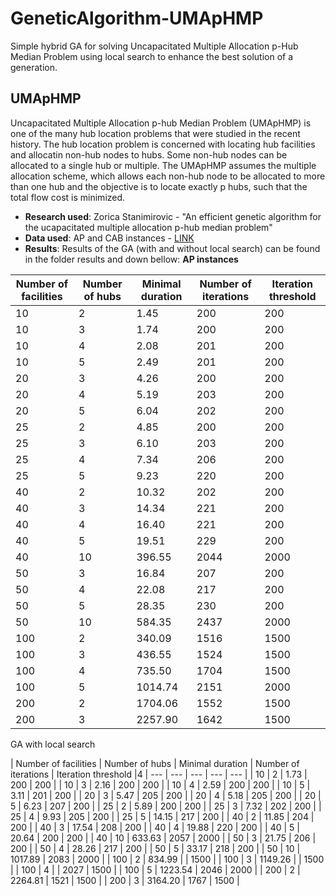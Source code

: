 # GeneticAlgorithm-UMApHMP
Simple hybrid GA for solving Uncapacitated Multiple Allocation p-Hub Median Problem using local search to enhance the best solution of a generation.
## UMApHMP
Uncapacitated Multiple Allocation p-hub Median Problem (UMApHMP) is one of the many hub location problems that were studied in the recent history. The hub location problem is concerned with locating hub facilities and allocatin non-hub nodes to hubs. Some non-hub nodes can be allocated to a single hub or multiple.  The UMApHMP assumes the multiple allocation scheme, which allows each non-hub node to be allocated to more than one hub and the objective is to locate exactly p hubs, such that the total flow cost is minimized.

* **Research used**: Zorica Stanimirovic - "An efficient genetic algorithm for the ucapacitated multiple allocation p-hub median problem"
* **Data used**: AP and CAB instances - [LINK](https://andreas-ernst.github.io/Mathprog-ORlib/info/readmeAP.html)
* **Results**: Results of the GA (with and without local search) can be found in the folder results and down bellow:
**AP instances**


| Number of facilities | Number of hubs | Minimal duration | Number of iterations | Iteration threshold |
| --- | --- | --- | --- | --- |
| 10 | 2 | 1.45 | 200 | 200 |
| 10 | 3 | 1.74 | 200 | 200 |
| 10 | 4 | 2.08 | 201 | 200 | 
| 10 | 5 | 2.49 | 201 | 200 |
| 20 | 3 | 4.26 | 200 | 200 |
| 20 | 4 | 5.19 | 203 | 200 |
| 20 | 5 | 6.04 | 202 | 200 |
| 25 | 2 | 4.85 | 200 | 200 |
| 25 | 3 | 6.10 | 203 | 200 |
| 25 | 4 | 7.34 | 206 | 200 |
| 25 | 5 | 9.23 | 220 | 200 |
| 40 | 2 | 10.32 | 202 | 200 |
| 40 | 3 | 14.34 | 221 | 200 |
| 40 | 4 | 16.40 | 221 | 200 |
| 40 | 5 | 19.51 | 229 | 200 |
| 40 | 10 | 396.55 | 2044 | 2000 |
| 50 | 3 | 16.84 | 207 | 200 |
| 50 | 4 | 22.08 | 217 | 200 |
| 50 | 5 | 28.35 | 230 | 200 |
| 50 | 10 | 584.35 | 2437 | 2000 |
| 100 | 2 | 340.09 | 1516 | 1500 |
| 100 | 3 | 436.55 | 1524 | 1500 |
| 100 | 4 | 735.50 | 1704 | 1500 | 
| 100 | 5 | 1014.74 | 2151 | 2000 | 
| 200 | 2 | 1704.06 | 1552 | 1500 |
| 200 | 3 | 2257.90 | 1642 | 1500 |



 GA with local search 


| Number of facilities | Number of hubs | Minimal duration | Number of iterations | Iteration threshold |4
| --- | --- | --- | --- | --- |
| 10 | 2 | 1.73 | 200 | 200 |
| 10 | 3 | 2.16 | 200 | 200 |
| 10 | 4 | 2.59 | 200 | 200 | 
| 10 | 5 | 3.11 | 201 | 200 |
| 20 | 3 | 5.47 | 205 | 200 |
| 20 | 4 | 5.18 | 205 | 200 |
| 20 | 5 | 6.23 | 207 | 200 |
| 25 | 2 | 5.89 | 200 | 200 |
| 25 | 3 | 7.32 | 202 | 200 |
| 25 | 4 | 9.93 | 205 | 200 |
| 25 | 5 | 14.15 | 217 | 200 |
| 40 | 2 | 11.85 | 204 | 200 |
| 40 | 3 | 17.54 | 208 | 200 |
| 40 | 4 | 19.88 | 220 | 200 |
| 40 | 5 | 20.64 | 200 | 200 |
| 40 | 10 | 633.63 | 2057 | 2000 |
| 50 | 3 | 21.75 | 206 | 200 |
| 50 | 4 | 28.26 | 217 | 200 |
| 50 | 5 | 33.17 | 218 | 200 |
| 50 | 10 | 1017.89 | 2083 | 2000 |
| 100 | 2 | 834.99 |  | 1500 |
| 100 | 3 | 1149.26 |  | 1500 |
| 100 | 4 |  | 2027 | 1500 | 
| 100 | 5 | 1223.54 | 2046 | 2000 | 
| 200 | 2 | 2264.81 | 1521 | 1500 |
| 200 | 3 | 3164.20 | 1767 | 1500 |